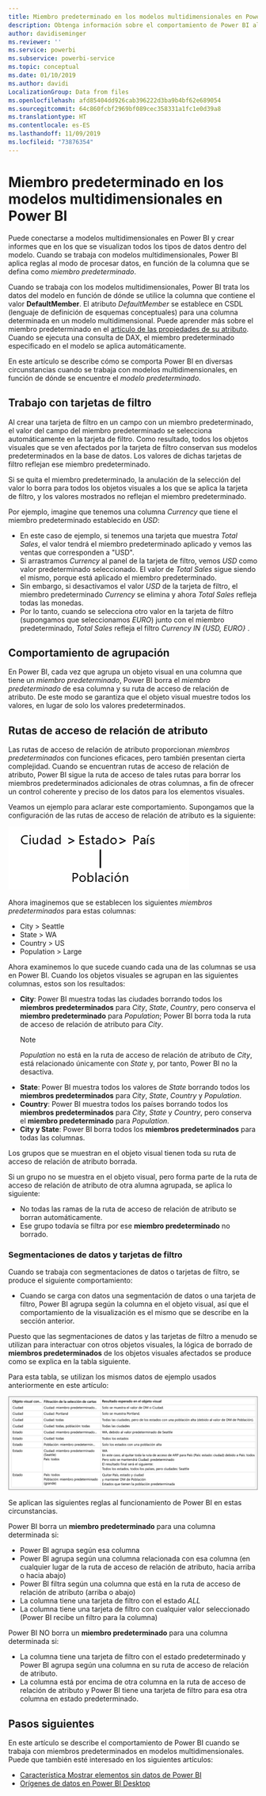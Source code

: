 ```yaml
---
title: Miembro predeterminado en los modelos multidimensionales en Power BI
description: Obtenga información sobre el comportamiento de Power BI al trabajar con miembros predeterminados en modelos multidimensionales
author: davidiseminger
ms.reviewer: ''
ms.service: powerbi
ms.subservice: powerbi-service
ms.topic: conceptual
ms.date: 01/10/2019
ms.author: davidi
LocalizationGroup: Data from files
ms.openlocfilehash: afd85404dd926cab396222d3ba9b4bf62e689054
ms.sourcegitcommit: 64c860fcbf2969bf089cec358331a1fc1e0d39a8
ms.translationtype: HT
ms.contentlocale: es-ES
ms.lasthandoff: 11/09/2019
ms.locfileid: "73876354"
---
```

# <a name="default-member-in-multidimensional-models-in-power-bi"></a>Miembro predeterminado en los modelos multidimensionales en Power BI

Puede conectarse a modelos multidimensionales en Power BI y crear informes que en los que se visualizan todos los tipos de datos dentro del modelo. Cuando se trabaja con modelos multidimensionales, Power BI aplica reglas al modo de procesar datos, en función de la columna que se defina como *miembro predeterminado*. 

Cuando se trabaja con los modelos multidimensionales, Power BI trata los datos del modelo en función de dónde se utilice la columna que contiene el valor **DefaultMember**. El atributo *DefaultMember* se establece en CSDL (lenguaje de definición de esquemas conceptuales) para una columna determinada en un modelo multidimensional. Puede aprender más sobre el miembro predeterminado en el [artículo de las propiedades de su atributo](https://docs.microsoft.com/sql/analysis-services/multidimensional-models/attribute-properties-define-a-default-member?view=sql-server-2017). Cuando se ejecuta una consulta de DAX, el miembro predeterminado especificado en el modelo se aplica automáticamente.

En este artículo se describe cómo se comporta Power BI en diversas circunstancias cuando se trabaja con modelos multidimensionales, en función de dónde se encuentre el *modelo predeterminado*. 

## <a name="working-with-filter-cards"></a>Trabajo con tarjetas de filtro

Al crear una tarjeta de filtro en un campo con un miembro predeterminado, el valor del campo del miembro predeterminado se selecciona automáticamente en la tarjeta de filtro. Como resultado, todos los objetos visuales que se ven afectados por la tarjeta de filtro conservan sus modelos predeterminados en la base de datos. Los valores de dichas tarjetas de filtro reflejan ese miembro predeterminado.

Si se quita el miembro predeterminado, la anulación de la selección del valor lo borra para todos los objetos visuales a los que se aplica la tarjeta de filtro, y los valores mostrados no reflejan el miembro predeterminado.

Por ejemplo, imagine que tenemos una columna *Currency* que tiene el miembro predeterminado establecido en *USD*:

* En este caso de ejemplo, si tenemos una tarjeta que muestra *Total Sales*, el valor tendrá el miembro predeterminado aplicado y vemos las ventas que corresponden a "USD".
* Si arrastramos *Currency* al panel de la tarjeta de filtro, vemos *USD* como valor predeterminado seleccionado. El valor de *Total Sales* sigue siendo el mismo, porque está aplicado el miembro predeterminado.
* Sin embargo, si desactivamos el valor *USD* de la tarjeta de filtro, el miembro predeterminado *Currency* se elimina y ahora *Total Sales* refleja todas las monedas.
* Por lo tanto, cuando se selecciona otro valor en la tarjeta de filtro (supongamos que seleccionamos *EURO*) junto con el miembro predeterminado, *Total Sales* refleja el filtro *Currency IN {USD, EURO}* .

## <a name="grouping-behavior"></a>Comportamiento de agrupación

En Power BI, cada vez que agrupa un objeto visual en una columna que tiene un *miembro predeterminado*, Power BI borra el *miembro predeterminado* de esa columna y su ruta de acceso de relación de atributo. De este modo se garantiza que el objeto visual muestre todos los valores, en lugar de solo los valores predeterminados.

## <a name="attribute-relationship-paths-arps"></a>Rutas de acceso de relación de atributo

Las rutas de acceso de relación de atributo proporcionan *miembros predeterminados* con funciones eficaces, pero también presentan cierta complejidad. Cuando se encuentran rutas de acceso de relación de atributo, Power BI sigue la ruta de acceso de tales rutas para borrar los miembros predeterminados adicionales de otras columnas, a fin de ofrecer un control coherente y preciso de los datos para los elementos visuales.

Veamos un ejemplo para aclarar este comportamiento. Supongamos que la configuración de las rutas de acceso de relación de atributo es la siguiente:

![Rutas de acceso de relación de atributo en un modelo multidimensional](media/desktop-default-member-multidimensional-models/default-members_01.png)

Ahora imaginemos que se establecen los siguientes *miembros predeterminados* para estas columnas:

* City > Seattle
* State > WA
* Country > US
* Population > Large

Ahora examinemos lo que sucede cuando cada una de las columnas se usa en Power BI. Cuando los objetos visuales se agrupan en las siguientes columnas, estos son los resultados:

* **City**: Power BI muestra todas las ciudades borrando todos los **miembros predeterminados** para *City*, *State*, *Country*, pero conserva el **miembro predeterminado** para *Population*; Power BI borra toda la ruta de acceso de relación de atributo para *City*.
    > [!NOTE]
    > *Population* no está en la ruta de acceso de relación de atributo de *City*, está relacionado únicamente con *State* y, por tanto, Power BI no la desactiva.
* **State**: Power BI muestra todos los valores de *State* borrando todos los **miembros predeterminados** para *City*, *State*, *Country* y *Population*.
* **Country**: Power BI muestra todos los países borrando todos los **miembros predeterminados** para *City*, *State* y *Country*, pero conserva el **miembro predeterminado** para *Population*.
* **City y State**: Power BI borra todos los **miembros predeterminados** para todas las columnas.

Los grupos que se muestran en el objeto visual tienen toda su ruta de acceso de relación de atributo borrada. 

Si un grupo no se muestra en el objeto visual, pero forma parte de la ruta de acceso de relación de atributo de otra alumna agrupada, se aplica lo siguiente:

* No todas las ramas de la ruta de acceso de relación de atributo se borran automáticamente.
* Ese grupo todavía se filtra por ese **miembro predeterminado** no borrado.

### <a name="slicers-and-filter-cards"></a>Segmentaciones de datos y tarjetas de filtro

Cuando se trabaja con segmentaciones de datos o tarjetas de filtro, se produce el siguiente comportamiento:

* Cuando se carga con datos una segmentación de datos o una tarjeta de filtro, Power BI agrupa según la columna en el objeto visual, así que el comportamiento de la visualización es el mismo que se describe en la sección anterior.

Puesto que las segmentaciones de datos y las tarjetas de filtro a menudo se utilizan para interactuar con otros objetos visuales, la lógica de borrado de **miembros predeterminados** de los objetos visuales afectados se produce como se explica en la tabla siguiente. 

Para esta tabla, se utilizan los mismos datos de ejemplo usados anteriormente en este artículo:

![Comportamiento de borrado de miembro predeterminado de Power BI con segmentaciones de datos y tarjetas de filtro](media/desktop-default-member-multidimensional-models/default-members_02.png)

Se aplican las siguientes reglas al funcionamiento de Power BI en estas circunstancias.

Power BI borra un **miembro predeterminado** para una columna determinada si:

* Power BI agrupa según esa columna
* Power BI agrupa según una columna relacionada con esa columna (en cualquier lugar de la ruta de acceso de relación de atributo, hacia arriba o hacia abajo)
* Power BI filtra según una columna que está en la ruta de acceso de relación de atributo (arriba o abajo)
* La columna tiene una tarjeta de filtro con el estado *ALL*
* La columna tiene una tarjeta de filtro con cualquier valor seleccionado (Power BI recibe un filtro para la columna)

Power BI NO borra un **miembro predeterminado** para una columna determinada si:

* La columna tiene una tarjeta de filtro con el estado predeterminado y Power BI agrupa según una columna en su ruta de acceso de relación de atributo.
* La columna está por encima de otra columna en la ruta de acceso de relación de atributo y Power BI tiene una tarjeta de filtro para esa otra columna en estado predeterminado.


## <a name="next-steps"></a>Pasos siguientes

En este artículo se describe el comportamiento de Power BI cuando se trabaja con miembros predeterminados en modelos multidimensionales. Puede que también esté interesado en los siguientes artículos: 

* [Característica Mostrar elementos sin datos de Power BI](desktop-show-items-no-data.md)
* [Orígenes de datos en Power BI Desktop](desktop-data-sources.md)
